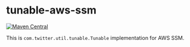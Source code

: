 # tunable-aws-ssm

[![Maven Central](https://maven-badges.herokuapp.com/maven-central/io.github.CyberAgent/tunable-aws-ssm_2.12/badge.svg)](https://maven-badges.herokuapp.com/maven-central/io.github.CyberAgent/tunable-aws-ssm_2.12/badge.svg)

This is `com.twitter.util.tunable.Tunable` implementation for AWS SSM.
